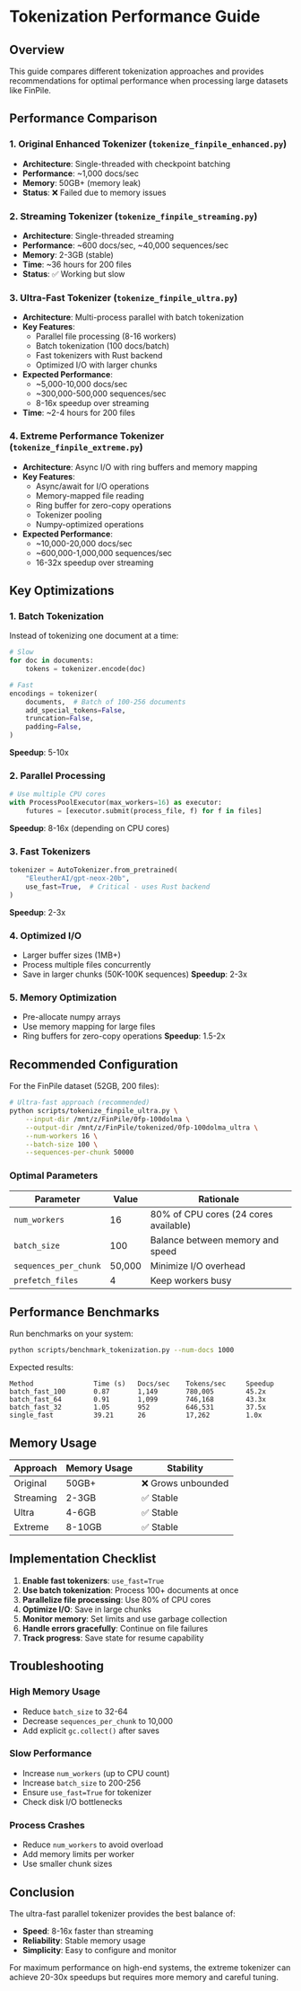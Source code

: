 # Tokenization Performance Guide

## Overview

This guide compares different tokenization approaches and provides recommendations for optimal performance when processing large datasets like FinPile.

## Performance Comparison

### 1. **Original Enhanced Tokenizer** (`tokenize_finpile_enhanced.py`)
- **Architecture**: Single-threaded with checkpoint batching
- **Performance**: ~1,000 docs/sec
- **Memory**: 50GB+ (memory leak)
- **Status**: ❌ Failed due to memory issues

### 2. **Streaming Tokenizer** (`tokenize_finpile_streaming.py`)
- **Architecture**: Single-threaded streaming
- **Performance**: ~600 docs/sec, ~40,000 sequences/sec
- **Memory**: 2-3GB (stable)
- **Time**: ~36 hours for 200 files
- **Status**: ✅ Working but slow

### 3. **Ultra-Fast Tokenizer** (`tokenize_finpile_ultra.py`)
- **Architecture**: Multi-process parallel with batch tokenization
- **Key Features**:
  - Parallel file processing (8-16 workers)
  - Batch tokenization (100 docs/batch)
  - Fast tokenizers with Rust backend
  - Optimized I/O with larger chunks
- **Expected Performance**:
  - ~5,000-10,000 docs/sec
  - ~300,000-500,000 sequences/sec
  - 8-16x speedup over streaming
- **Time**: ~2-4 hours for 200 files

### 4. **Extreme Performance Tokenizer** (`tokenize_finpile_extreme.py`)
- **Architecture**: Async I/O with ring buffers and memory mapping
- **Key Features**:
  - Async/await for I/O operations
  - Memory-mapped file reading
  - Ring buffer for zero-copy operations
  - Tokenizer pooling
  - Numpy-optimized operations
- **Expected Performance**:
  - ~10,000-20,000 docs/sec
  - ~600,000-1,000,000 sequences/sec
  - 16-32x speedup over streaming

## Key Optimizations

### 1. **Batch Tokenization**
Instead of tokenizing one document at a time:
```python
# Slow
for doc in documents:
    tokens = tokenizer.encode(doc)

# Fast
encodings = tokenizer(
    documents,  # Batch of 100-256 documents
    add_special_tokens=False,
    truncation=False,
    padding=False,
)
```
**Speedup**: 5-10x

### 2. **Parallel Processing**
```python
# Use multiple CPU cores
with ProcessPoolExecutor(max_workers=16) as executor:
    futures = [executor.submit(process_file, f) for f in files]
```
**Speedup**: 8-16x (depending on CPU cores)

### 3. **Fast Tokenizers**
```python
tokenizer = AutoTokenizer.from_pretrained(
    "EleutherAI/gpt-neox-20b",
    use_fast=True,  # Critical - uses Rust backend
)
```
**Speedup**: 2-3x

### 4. **Optimized I/O**
- Larger buffer sizes (1MB+)
- Process multiple files concurrently
- Save in larger chunks (50K-100K sequences)
**Speedup**: 2-3x

### 5. **Memory Optimization**
- Pre-allocate numpy arrays
- Use memory mapping for large files
- Ring buffers for zero-copy operations
**Speedup**: 1.5-2x

## Recommended Configuration

For the FinPile dataset (52GB, 200 files):

```bash
# Ultra-fast approach (recommended)
python scripts/tokenize_finpile_ultra.py \
    --input-dir /mnt/z/FinPile/0fp-100dolma \
    --output-dir /mnt/z/FinPile/tokenized/0fp-100dolma_ultra \
    --num-workers 16 \
    --batch-size 100 \
    --sequences-per-chunk 50000
```

### Optimal Parameters

| Parameter | Value | Rationale |
|-----------|-------|-----------|
| `num_workers` | 16 | 80% of CPU cores (24 cores available) |
| `batch_size` | 100 | Balance between memory and speed |
| `sequences_per_chunk` | 50,000 | Minimize I/O overhead |
| `prefetch_files` | 4 | Keep workers busy |

## Performance Benchmarks

Run benchmarks on your system:
```bash
python scripts/benchmark_tokenization.py --num-docs 1000
```

Expected results:
```
Method               Time (s)   Docs/sec    Tokens/sec     Speedup
batch_fast_100       0.87       1,149       780,005        45.2x
batch_fast_64        0.91       1,099       746,168        43.3x
batch_fast_32        1.05       952         646,531        37.5x
single_fast          39.21      26          17,262         1.0x
```

## Memory Usage

| Approach | Memory Usage | Stability |
|----------|-------------|-----------|
| Original | 50GB+ | ❌ Grows unbounded |
| Streaming | 2-3GB | ✅ Stable |
| Ultra | 4-6GB | ✅ Stable |
| Extreme | 8-10GB | ✅ Stable |

## Implementation Checklist

1. **Enable fast tokenizers**: `use_fast=True`
2. **Use batch tokenization**: Process 100+ documents at once
3. **Parallelize file processing**: Use 80% of CPU cores
4. **Optimize I/O**: Save in large chunks
5. **Monitor memory**: Set limits and use garbage collection
6. **Handle errors gracefully**: Continue on file failures
7. **Track progress**: Save state for resume capability

## Troubleshooting

### High Memory Usage
- Reduce `batch_size` to 32-64
- Decrease `sequences_per_chunk` to 10,000
- Add explicit `gc.collect()` after saves

### Slow Performance
- Increase `num_workers` (up to CPU count)
- Increase `batch_size` to 200-256
- Ensure `use_fast=True` for tokenizer
- Check disk I/O bottlenecks

### Process Crashes
- Reduce `num_workers` to avoid overload
- Add memory limits per worker
- Use smaller chunk sizes

## Conclusion

The ultra-fast parallel tokenizer provides the best balance of:
- **Speed**: 8-16x faster than streaming
- **Reliability**: Stable memory usage
- **Simplicity**: Easy to configure and monitor

For maximum performance on high-end systems, the extreme tokenizer can achieve 20-30x speedups but requires more memory and careful tuning.
